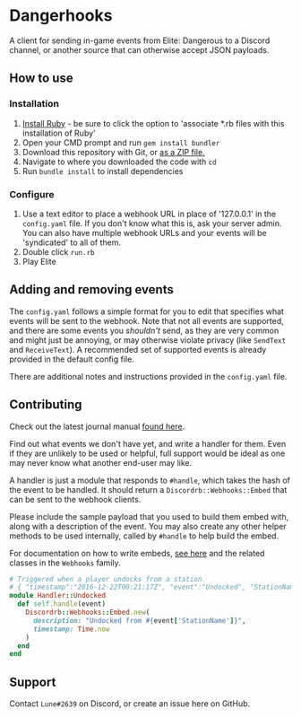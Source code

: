 # Dangerhooks

A client for sending in-game events from Elite: Dangerous to a Discord channel, or another source that can otherwise accept JSON payloads.

## How to use

### Installation
1. [Install Ruby](https://www.ruby-lang.org) - be sure to click the option to 'associate \*.rb files with this installation of Ruby'
2. Open your CMD prompt and run `gem install bundler`
3. Download this repository with Git, or [as a ZIP file.](https://github.com/z64/dangerhooks/archive/master.zip)
4. Navigate to where you downloaded the code with `cd`
5. Run `bundle install` to install dependencies

### Configure
1. Use a text editor to place a webhook URL in place of '127.0.0.1' in the `config.yaml` file. If you don't know what this is, ask your server admin. You can also have multiple webhook URLs and your events will be 'syndicated' to all of them.
2. Double click `run.rb`
3. Play Elite

## Adding and removing events

The `config.yaml` follows a simple format for you to edit that specifies what events will be sent to the webhook. Note that not all events are supported, and there are some events you *shouldn't* send, as they are very common and might just be annoying, or may otherwise violate privacy (like `SendText` and `ReceiveText`). A recommended set of supported events is already provided in the default config file.

There are additional notes and instructions provided in the `config.yaml` file.

## Contributing

Check out the latest journal manual [found here](https://forums.frontier.co.uk/showthread.php/275151-Commanders-log-manual-and-data-sample).

Find out what events we don't have yet, and write a handler for them. Even if they are unlikely to be used or helpful, full support would be ideal as one may never know what another end-user may like.

A handler is just a module that responds to `#handle`, which takes the hash of the event to be handled. It should return a `Discordrb::Webhooks::Embed` that can be sent to the webhook clients.

Please include the sample payload that you used to build them embed with, along with a description of the event. You may also create any other helper methods to be used internally, called by `#handle` to help build the embed.

For documentation on how to write embeds, [see here](http://www.rubydoc.info/github/meew0/discordrb/Discordrb/Webhooks/Embed) and the related classes in the `Webhooks` family.

```ruby
# Triggered when a player undocks from a station
# { "timestamp":"2016-12-22T00:21:17Z", "event":"Undocked", "StationName":"Bohme's Folly" }
module Handler::Undocked
  def self.handle(event)
    Discordrb::Webhooks::Embed.new(
      description: "Undocked from #{event['StationName']}",
      timestamp: Time.now
    )
  end
end
```

## Support

Contact `Lune#2639` on Discord, or create an issue here on GitHub.
